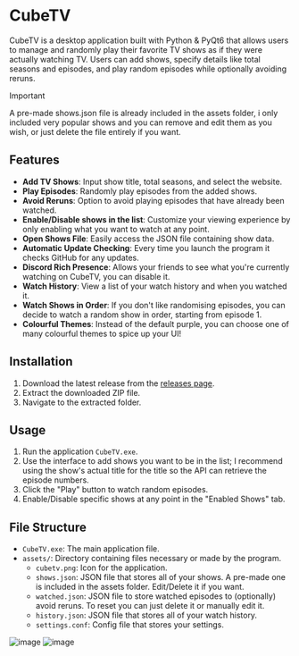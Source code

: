 # CubeTV

CubeTV is a desktop application built with Python & PyQt6 that allows users to manage and randomly play their favorite TV shows as if they were actually watching TV. Users can add shows, specify details like total seasons and episodes, and play random episodes while optionally avoiding reruns. <br>
> [!IMPORTANT]
> A pre-made shows.json file is already included in the assets folder, i only included very popular shows and you can remove and edit them as you wish, or just delete the file entirely if you want.

## Features
- **Add TV Shows**: Input show title, total seasons, and select the website.
- **Play Episodes**: Randomly play episodes from the added shows.
- **Avoid Reruns**: Option to avoid playing episodes that have already been watched.
- **Enable/Disable shows in the list**: Customize your viewing experience by only enabling what you want to watch at any point.
- **Open Shows File**: Easily access the JSON file containing show data.
- **Automatic Update Checking**: Every time you launch the program it checks GitHub for any updates.
- **Discord Rich Presence**: Allows your friends to see what you're currently watching on CubeTV, you can disable it.
- **Watch History**: View a list of your watch history and when you watched it.
- **Watch Shows in Order**: If you don't like randomising episodes, you can decide to watch a random show in order, starting from episode 1.
- **Colourful Themes**: Instead of the default purple, you can choose one of many colourful themes to spice up your UI!

## Installation
1. Download the latest release from the [releases page](https://github.com/LeRubix/CubeTV/releases/latest).
2. Extract the downloaded ZIP file.
3. Navigate to the extracted folder.

## Usage
1. Run the application `CubeTV.exe`.
2. Use the interface to add shows you want to be in the list; I recommend using the show's actual title for the title so the API can retrieve the episode numbers.
3. Click the "Play" button to watch random episodes.
4. Enable/Disable specific shows at any point in the "Enabled Shows" tab.

## File Structure
- `CubeTV.exe`: The main application file.
- `assets/`: Directory containing files necessary or made by the program.
  - `cubetv.png`: Icon for the application.
  - `shows.json`: JSON file that stores all of your shows. A pre-made one is included in the assets folder. Edit/Delete it if you want.
  - `watched.json`: JSON file to store watched episodes to (optionally) avoid reruns. To reset you can just delete it or manually edit it.
  - `history.json`: JSON file that stores all of your watch history.
  - `settings.conf`: Config file that stores your settings.

![image](https://github.com/user-attachments/assets/aa21aeac-9bae-46d3-998f-228c46d59bf6)
![image](https://github.com/user-attachments/assets/ed725010-9276-4583-bf80-d4e67a3a5f99)

